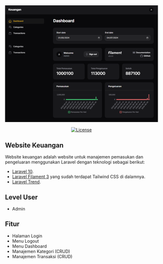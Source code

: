 <p align="center"><img src="dashboard.png" alt="Dashboard" title="Dashboard"></p>

<p align="center">
<a href="https://packagist.org/packages/laravel/framework"><img src="https://img.shields.io/packagist/l/laravel/framework" alt="License"></a>
</p>

## Website Keuangan

Website keuangan adalah website untuk manajemen pemasukan dan pengeluaran menggunakan Laravel dengan teknologi sebagai berikut:

- [Laravel 10](https://laravel.com/docs/10.x/releases).
- [Laravel Filament 3](https://filamentphp.com/docs/3.x/panels/installation) yang sudah terdapat Tailwind CSS di dalamnya.
- [Laravel Trend](https://github.com/Flowframe/laravel-trend).

## Level User

- Admin

## Fitur

- Halaman Login
- Menu Logout
- Menu Dashboard
- Manajemen Kategori (CRUD)
- Manajemen Transaksi (CRUD)
